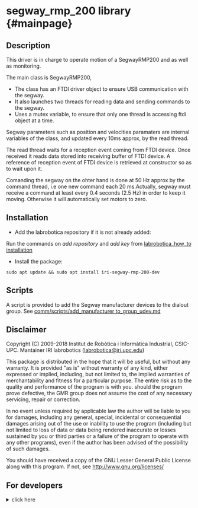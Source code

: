 segway_rmp_200 library                         {#mainpage}
============

## Description

This driver is in charge to operate motion of a SegwayRMP200 and as well as monitoring.

  The main class is SegwayRMP200,

  - The class has an FTDI driver object to ensure USB communication with the segway.
  - It also launches two threads for reading data and sending commands to the segway.
  - Uses a mutex variable, to ensure that only one thread is accessing ftdi object at a time.
	
  Segway parameters such as position and velocities paramaters are internal variables of the class, 
  and updated every 10ms approx, by the read thread.
	
  The read thread waits for a reception event coming from FTDI device. Once received it reads data stored into
  receiving buffer of FTDI device. A reference of reception event of FTDI device is retrieved at constructor so 
  as to wait upon it.

  Comanding the segway on the ohter hand is done at 50 Hz approx by the command thread, i.e one new command each
  20 ms.Actually, segway must receive a command at least every 0.4 seconds (2.5 Hz) in order to keep it moving.
  Otherwise it will automatically set motors to zero. 


## Installation

* Add the labrobotica repository if it is not already added:

Run the commands on _add repository_ and _add key_ from [labrobotica_how_to installation](https://gitlab.iri.upc.edu/labrobotica/labrobotica_how_to/-/blob/master/README.md#installation)

* Install the package:

``` sudo apt update && sudo apt install iri-segway-rmp-200-dev ```

## Scripts

A script is provided to add the Segway manufacturer devices to the dialout group. 
See [comm/scripts/add_manufacturer to_group_udev.md](https://gitlab.iri.upc.edu/labrobotica/drivers/comm/blob/install_path/scripts/add_manufacturer_to_group_udev.sh)


## Disclaimer  

Copyright (C) 2009-2018 Institut de Robòtica i Informàtica Industrial, CSIC-UPC.
Mantainer IRI labrobotics (labrobotica@iri.upc.edu)

This package is distributed in the hope that it will be useful, but without any warranty. It is provided "as is" without warranty of any kind, either expressed or implied, including, but not limited to, the implied warranties of merchantability and fitness for a particular purpose. The entire risk as to the quality and performance of the program is with you. should the program prove defective, the GMR group does not assume the cost of any necessary servicing, repair  or correction.

In no event unless required by applicable law the author will be liable to you for damages, including any general, special, incidental or consequential damages arising out of the use or inability to use the program (including but not limited to loss of data or data being rendered inaccurate or losses sustained by you or third parties or a failure of the program to operate with any other programs), even if the author has been advised of the possibility of such damages.

You should have received a copy of the GNU Lesser General Public License
along with this program.  If not, see <http://www.gnu.org/licenses/>

## For developers

<details><summary>click here</summary>
<p>

## Dependencies

This package requires of the following system libraries and packages

* [cmake](https://www.cmake.org "CMake's Homepage"), a cross-platform build system.
* [doxygen](http://www.doxygen.org "Doxygen's Homepage") and [graphviz](http://www.graphviz.org "Graphviz's Homepage") to generate the documentation.
* stdc++ and pthread libraries.

Under linux all of these utilities are available in ready-to-use packages.

This package also requires of the following IRI libraries:

* [iriutils](https://gitlab.iri.upc.edu/labrobotica/algorithms/iriutils "iriutils gitlab page"), a set of basic tools.
* [comm](https://gitlab.iri.upc.edu/labrobotica/drivers/comm "comm gitlab page"), a set of drivers for standard communication devices.

## Compilation and installation from source

Clone this repository and create a build folder inside:

``` mkdir build ```

Inside the build folder execute the following commands:

``` cmake .. ```

The default build mode is DEBUG. That is, objects and executables include debug information.

The RELEASE build mode optimizes for speed. To build in this mode execute instead
``` cmake .. -DCMAKE_BUILD_TYPE=RELEASE ```

The release mode will be kept until next time cmake is executed.

``` make -j $(nproc)``` 

In case no errors are reported, the generated libraries (if any) will be located at the
_lib_ folder and the executables (if any) will be located at the _bin_ folder.

In order to be able to use the library, it it necessary to copy it into the system.
To do that, execute

``` make install ```

as root and the shared libraries will be copied to */usr/local/lib/iri/segway_rmp_200* directory
and the header files will be copied to */usr/local/include/iri/segway_rmp_200* directory. At
this point, the library may be used by any user.

To remove the library from the system, exceute

``` make uninstall ```

as root, and all the associated files will be removed from the system.

To generate the documentation execute the following command:

``` make doc ```

## How to use it

To use this library in another library or application, in the CMakeLists.txt file, first it is necessary to locate if the library has been installed or not using the following command

``` FIND_PACKAGE(segway_rmp_200) ```

In the case that the package is present, it is necessary to add the header files directory to the include directory path by using

``` INCLUDE_DIRECTORIES(${segway_rmp_200_INCLUDE_DIR}) ```

and it is also necessary to link with the desired libraries by using the following command

``` TARGET_LINK_LIBRARIES(<executable name> ${segway_rmp_200_LIBRARY}) ```

## Examples

There are several examples that show how to use it.

</p>
</details>